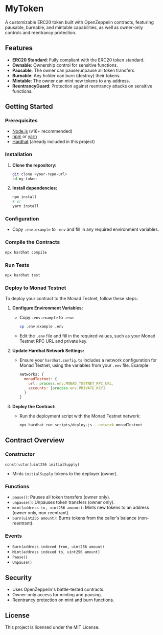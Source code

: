 # MyToken

A customizable ERC20 token built with OpenZeppelin contracts, featuring pausable, burnable, and mintable capabilities, as well as owner-only controls and reentrancy protection.

## Features

- **ERC20 Standard**: Fully compliant with the ERC20 token standard.
- **Ownable**: Ownership control for sensitive functions.
- **Pausable**: The owner can pause/unpause all token transfers.
- **Burnable**: Any holder can burn (destroy) their tokens.
- **Mintable**: The owner can mint new tokens to any address.
- **ReentrancyGuard**: Protection against reentrancy attacks on sensitive functions.

## Getting Started

### Prerequisites

- [Node.js](https://nodejs.org/) (v16+ recommended)
- [npm](https://www.npmjs.com/) or [yarn](https://yarnpkg.com/)
- [Hardhat](https://hardhat.org/) (already included in this project)

### Installation

1. **Clone the repository:**
   ```sh
   git clone <your-repo-url>
   cd my-token
   ```

2. **Install dependencies:**
   ```sh
   npm install
   # or
   yarn install
   ```

### Configuration

- Copy `.env.example` to `.env` and fill in any required environment variables.

### Compile the Contracts

```sh
npx hardhat compile
```

### Run Tests

```sh
npx hardhat test
```

### Deploy to Monad Testnet

To deploy your contract to the Monad Testnet, follow these steps:

1. **Configure Environment Variables:**
   - Copy `.env.example` to `.env`:
     ```sh
     cp .env.example .env
     ```
   - Edit the `.env` file and fill in the required values, such as your Monad Testnet RPC URL and private key.

2. **Update Hardhat Network Settings:**
   - Ensure your `hardhat.config.ts` includes a network configuration for Monad Testnet, using the variables from your `.env` file. Example:
     ```js
     networks: {
       monadTestnet: {
         url: process.env.MONAD_TESTNET_RPC_URL,
         accounts: [process.env.PRIVATE_KEY]
       }
     }
     ```

3. **Deploy the Contract:**
   - Run the deployment script with the Monad Testnet network:
     ```sh
     npx hardhat run scripts/deploy.js --network monadTestnet
     ```

## Contract Overview

### Constructor

```solidity
constructor(uint256 initialSupply)
```
- Mints `initialSupply` tokens to the deployer (owner).

### Functions

- `pause()`: Pauses all token transfers (owner only).
- `unpause()`: Unpauses token transfers (owner only).
- `mint(address to, uint256 amount)`: Mints new tokens to an address (owner only, non-reentrant).
- `burn(uint256 amount)`: Burns tokens from the caller's balance (non-reentrant).

### Events

- `Burn(address indexed from, uint256 amount)`
- `Mint(address indexed to, uint256 amount)`
- `Pause()`
- `Unpause()`

## Security

- Uses OpenZeppelin's battle-tested contracts.
- Owner-only access for minting and pausing.
- Reentrancy protection on mint and burn functions.

## License

This project is licensed under the MIT License. 